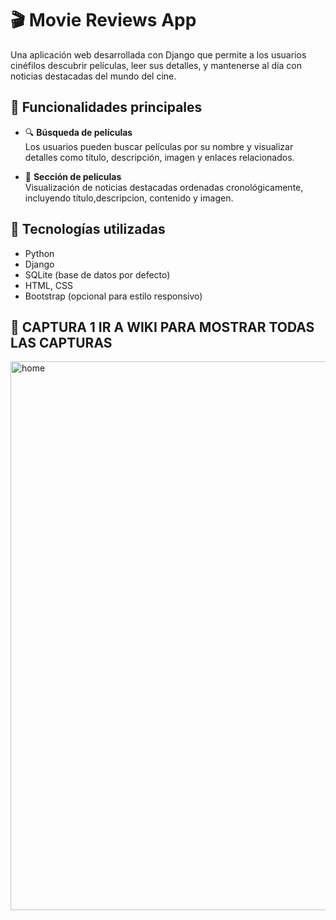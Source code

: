 # 🎬 Movie Reviews App
Una aplicación web desarrollada con Django que permite a los usuarios cinéfilos descubrir películas, leer sus detalles, y mantenerse al día con noticias destacadas del mundo del cine.

## 🚀 Funcionalidades principales

- 🔍 **Búsqueda de películas**  
  Los usuarios pueden buscar películas por su nombre y visualizar detalles como título, descripción, imagen y enlaces relacionados.

- 📰 **Sección de peliculas**  
  Visualización de noticias destacadas ordenadas cronológicamente, incluyendo título,descripcion, contenido y imagen.
  
## 🧠 Tecnologías utilizadas

- Python 
- Django 
- SQLite (base de datos por defecto)
- HTML, CSS
- Bootstrap (opcional para estilo responsivo)

## 📸 CAPTURA 1 IR A WIKI PARA MOSTRAR TODAS LAS CAPTURAS
<img width="1897" height="878" alt="home" src="https://github.com/user-attachments/assets/2e3d58c1-907a-45c0-ac05-9addad70486a" />

